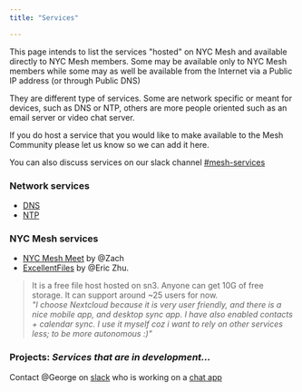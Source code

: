 ```yaml
---
title: "Services"

---
```


This page intends to list the services "hosted" on NYC Mesh and available directly to NYC Mesh members. Some may be available only to NYC Mesh members while some may as well be available from the Internet via a Public IP address (or through Public DNS)

They are different type of services. Some are network specific or meant for devices, such as DNS or NTP, others are more people oriented such as an email server or video chat server. 

If you do host a service that you would like to make available to the Mesh Community please let us know so we can add it here.

You can also discuss services on our slack channel [#mesh-services](https://slack.nycmesh.net/)

### **Network services**

- [DNS](/networking/dns/)
- [NTP](/networking/ntp/)


### **NYC Mesh services**

- [NYC Mesh Meet](https://meet.nycmesh.net/) by @Zach
- [ExcellentFiles](https://excellent.nyc) by @Eric Zhu.
> It is a free file host hosted on sn3. Anyone can get 10G of free storage. It can support around ~25 users for now.  
*"I choose Nextcloud because it is very user friendly, and there is a nice mobile app, and desktop sync app. I have also enabled contacts + calendar sync. I use it myself coz i want to rely on other services less; to be more autonomous :)"*


### **Projects:**  *Services that are in development...*

Contact @George on [slack](https://slack.nycmesh.net/) who is working on a [chat app](https://github.com/maybejustmaybe/mesh-chat)



